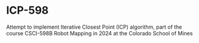 # ICP-598
Attempt to implement Iterative Closest Point (ICP) algorithm, part of the course CSCI-598B Robot Mapping in 2024 at the Colorado School of Mines
